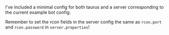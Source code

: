 I've included a minimal config for both taurus and a server corresponding to the current example bot config.

Remember to set the rcon fields in the server config the same as `rcon.port` and `rcon.password` in `server.properties`!

